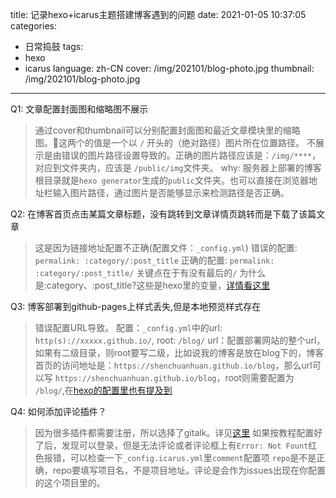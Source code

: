 title: 记录hexo+icarus主题搭建博客遇到的问题
date: 2021-01-05 10:37:05
categories: 
- 日常捣鼓
tags: 
- hexo
- icarus
language: zh-CN
cover: /img/202101/blog-photo.jpg
thumbnail: /img/202101/blog-photo.jpg
---

Q1: 文章配置封面图和缩略图不展示
> 通过cover和thumbnail可以分别配置封面图和最近文章模块里的缩略图。这两个的值是一个以 `/` 开头的（绝对路径）图片所在位置路径。
不展示是由错误的图片路径设置导致的。正确的图片路径应该是：`/img/****`，对应到文件夹内，应该是 `/public/img`文件夹。
why: 服务器上部署的博客根目录就是`hexo generator`生成的`public`文件夹。也可以直接在浏览器地址栏输入图片路径，通过图片是否能够显示来检测路径是否正确。
    
<!--more-->

Q2: 在博客首页点击某篇文章标题，没有跳转到文章详情页跳转而是下载了该篇文章
> 这是因为链接地址配置不正确(配置文件：`_config.yml`)
错误的配置: `permalink: :category/:post_title`
正确的配置: `permalink: :category/:post_title/`
关键点在于有没有最后的`/`
为什么是:category、:post_title?这些是hexo里的变量，[详情看这里](https://hexo.io/zh-cn/docs/permalinks)

Q3: 博客部署到github-pages上样式丢失,但是本地预览样式存在
> 错误配置URL导致。
配置：`_config.yml`中的url: `http(s)://xxxxx.github.io/`, root: `/blog/`
url：配置部署网站的整个url，如果有二级目录，则root要写二级，比如说我的博客是放在blog下的，博客首页的访问地址是：`https://shenchuanhuan.github.io/blog`，那么url可以写 `https://shenchuanhuan.github.io/blog`，root则需要配置为 `/blog/`,在[hexo的配置里也有提及到](https://hexo.io/zh-cn/docs/configuration)

Q4: 如何添加评论插件？
> 因为很多插件都需要注册，所以选择了gitalk。详见[这里](https://blog.zhangruipeng.me/hexo-theme-icarus/Plugins/Comment/icarus%E7%94%A8%E6%88%B7%E6%8C%87%E5%8D%97-%E7%94%A8%E6%88%B7%E8%AF%84%E8%AE%BA%E6%8F%92%E4%BB%B6/)
如果按教程配置好了后，发现可以登录，但是无法评论或者评论框上有`Error: Not Fount`红色报错，可以检查一下`_config.icarus.yml`里`comment`配置项 `repo`是不是正确，repo要填写项目名，不是项目地址。评论是会作为issues出现在你配置的这个项目里的。
